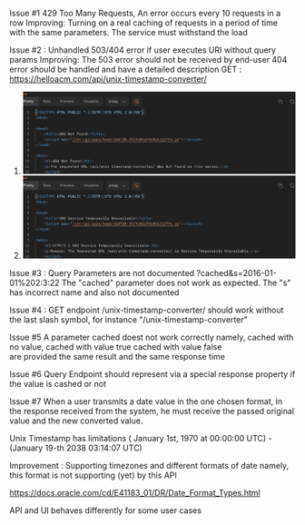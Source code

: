 Issue #1 429 Too Many Requests, An error occurs every 10 requests in a row
Improving: Turning on a real caching of requests in a period of time with the same parameters.
The service must withstand the load

Issue #2 : Unhandled 503/404 error if user executes URI without query params
Improving: The 503 error should not be received by end-user 
404 error should be handled and have a detailed description
GET : https://helloacm.com/api/unix-timestamp-converter/
1. ![404.png](404.png)
2. ![503.png](503.png)

Issue #3 : Query Parameters are not documented ?cached&s=2016-01-01%202:3:22
The "cached" parameter does not work as expected. 
The "s" has incorrect name and also not documented

Issue #4 : GET endpoint /unix-timestamp-converter/ should work without the last slash symbol, for instance "/unix-timestamp-converter"

Issue #5  A parameter cached doest not work correctly namely, 
 cached with no value, 
 cached with value true
 cached with value false   
are provided the same result and the same response time


Issue #6 Query Endpoint should represent via a special response property if the value is cashed or not

Issue #7 When a user transmits a date value in the one chosen format,
in the response received from the system, he must receive the passed original value and the new converted value.

Unix Timestamp has limitations ( January 1st, 1970 at 00:00:00 UTC) - (January 19-th 2038 03:14:07 UTC)

Improvement : Supporting timezones and different formats of date namely, this format is not supporting (yet) by this API

https://docs.oracle.com/cd/E41183_01/DR/Date_Format_Types.html


API and UI behaves differently for some user cases




